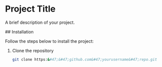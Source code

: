 # Project Title

A brief description of your project.

<InternalLink slug="dockerfile-git" title="Mastering Dockerfile Git: Your Quick Guide to Commands" featuredImg="/images/posts/d/dockerfile-git.webp" />
## Installation

Follow the steps below to install the project:

1. Clone the repository
   ```bash
   git clone https:&#47;&#47;github.com&#47;yourusername&#47;repo.git
